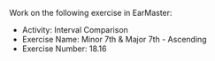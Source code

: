 Work on the following exercise in EarMaster:
- Activity: Interval Comparison
- Exercise Name: Minor 7th & Major 7th - Ascending
- Exercise Number: 18.16
